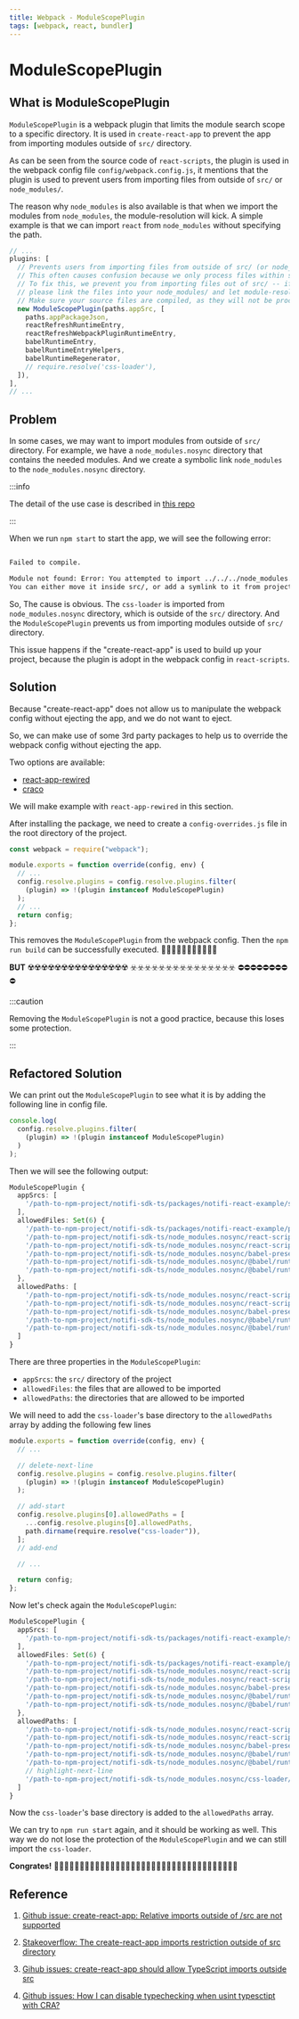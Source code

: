 ```yaml
---
title: Webpack - ModuleScopePlugin
tags: [webpack, react, bundler]
---
```


# ModuleScopePlugin

## What is ModuleScopePlugin

`ModuleScopePlugin` is a webpack plugin that limits the module search scope to a specific directory. It is used in `create-react-app` to prevent the app from importing modules outside of `src/` directory.

As can be seen from the source code of `react-scripts`, the plugin is used in the webpack config file `config/webpack.config.js`, it mentions that the plugin is used to prevent users from importing files from outside of `src/` or `node_modules/`.

The reason why `node_modules` is also available is that when we import the modules from `node_modules`, the module-resolution will kick. A simple example is that we can import `react` from `node_modules` without specifying the path.

```js
// ...
plugins: [
  // Prevents users from importing files from outside of src/ (or node_modules/).
  // This often causes confusion because we only process files within src/ with babel.
  // To fix this, we prevent you from importing files out of src/ -- if you'd like to,
  // please link the files into your node_modules/ and let module-resolution kick in.
  // Make sure your source files are compiled, as they will not be processed in any way.
  new ModuleScopePlugin(paths.appSrc, [
    paths.appPackageJson,
    reactRefreshRuntimeEntry,
    reactRefreshWebpackPluginRuntimeEntry,
    babelRuntimeEntry,
    babelRuntimeEntryHelpers,
    babelRuntimeRegenerator,
    // require.resolve('css-loader'),
  ]),
],
// ...
```

## Problem

In some cases, we may want to import modules from outside of `src/` directory. For example, we have a `node_modules.nosync` directory that contains the needed modules. And we create a symbolic link `node_modules` to the `node_modules.nosync` directory.

:::info

The detail of the use case is described in [this repo](https://github.com/happyeric77/colorfullife/tree/master/packages/icloud-nosync)

:::

When we run `npm start` to start the app, we will see the following error:

```bash

Failed to compile.

Module not found: Error: You attempted to import ../../../node_modules.nosync/css-loader/dist/runtime/sourceMaps.js which falls outside of the project src/ directory. Relative imports outside of src/ are not supported.
You can either move it inside src/, or add a symlink to it from project's node_modules/.

```

So, The cause is obvious. The `css-loader` is imported from `node_modules.nosync` directory, which is outside of the `src/` directory. And the `ModuleScopePlugin` prevents us from importing modules outside of `src/` directory.

This issue happens if the "create-react-app" is used to build up your project, because the plugin is adopt in the webpack config in `react-scripts`.

## Solution

Because "create-react-app" does not allow us to manipulate the webpack config without ejecting the app, and we do not want to eject.

So, we can make use of some 3rd party packages to help us to override the webpack config without ejecting the app.

Two options are available:

- [react-app-rewired](https://www.npmjs.com/package/react-app-rewired)
- [craco](https://www.npmjs.com/package/@craco/craco)

We will make example with `react-app-rewired` in this section.

After installing the package, we need to create a `config-overrides.js` file in the root directory of the project.

```js title="config-overrides.js"
const webpack = require("webpack");

module.exports = function override(config, env) {
  // ...
  config.resolve.plugins = config.resolve.plugins.filter(
    (plugin) => !(plugin instanceof ModuleScopePlugin)
  );
  // ...
  return config;
};
```

This removes the `ModuleScopePlugin` from the webpack config. Then the `npm run build` can be successfully executed. 🎉🎉🎉🎉🎉🎉🎉🎉🎉🎉🎉

**BUT**
☢️☢️☢️☢️☢️☢️☢️☢️☢️☢️☢️☢️☢️☢️☢️
☣️☣️☣️☣️☣️☣️☣️☣️☣️☣️☣️☣️☣️☣️☣️
⛔️⛔️⛔️⛔️⛔️⛔️⛔️⛔️⛔️

:::caution

Removing the `ModuleScopePlugin` is not a good practice, because this loses some protection.

:::

## Refactored Solution

We can print out the `ModuleScopePlugin` to see what it is by adding the following line in config file.

```js
console.log(
  config.resolve.plugins.filter(
    (plugin) => !(plugin instanceof ModuleScopePlugin)
  )
);
```

Then we will see the following output:

```ts
ModuleScopePlugin {
  appSrcs: [
    '/path-to-npm-project/notifi-sdk-ts/packages/notifi-react-example/src'
  ],
  allowedFiles: Set(6) {
    '/path-to-npm-project/notifi-sdk-ts/packages/notifi-react-example/package.json',
    '/path-to-npm-project/notifi-sdk-ts/node_modules.nosync/react-scripts/node_modules/react-refresh/runtime.js',
    '/path-to-npm-project/notifi-sdk-ts/node_modules.nosync/react-scripts/node_modules/@pmmmwh/react-refresh-webpack-plugin/lib/index.js',
    '/path-to-npm-project/notifi-sdk-ts/node_modules.nosync/babel-preset-react-app/index.js',
    '/path-to-npm-project/notifi-sdk-ts/node_modules.nosync/@babel/runtime/helpers/esm/assertThisInitialized.js',
    '/path-to-npm-project/notifi-sdk-ts/node_modules.nosync/@babel/runtime/regenerator/index.js'
  },
  allowedPaths: [
    '/path-to-npm-project/notifi-sdk-ts/node_modules.nosync/react-scripts/node_modules/react-refresh',
    '/path-to-npm-project/notifi-sdk-ts/node_modules.nosync/react-scripts/node_modules/@pmmmwh/react-refresh-webpack-plugin/lib',
    '/path-to-npm-project/notifi-sdk-ts/node_modules.nosync/babel-preset-react-app',
    '/path-to-npm-project/notifi-sdk-ts/node_modules.nosync/@babel/runtime/helpers/esm',
    '/path-to-npm-project/notifi-sdk-ts/node_modules.nosync/@babel/runtime/regenerator'
  ]
}
```

There are three properties in the `ModuleScopePlugin`:

- `appSrcs`: the `src/` directory of the project
- `allowedFiles`: the files that are allowed to be imported
- `allowedPaths`: the directories that are allowed to be imported

We will need to add the `css-loader`'s base directory to the `allowedPaths` array by adding the following few lines

```js title="config-overrides.js"
module.exports = function override(config, env) {
  // ...

  // delete-next-line
  config.resolve.plugins = config.resolve.plugins.filter(
    (plugin) => !(plugin instanceof ModuleScopePlugin)
  );

  // add-start
  config.resolve.plugins[0].allowedPaths = [
    ...config.resolve.plugins[0].allowedPaths,
    path.dirname(require.resolve("css-loader")),
  ];
  // add-end

  // ...

  return config;
};
```

Now let's check again the `ModuleScopePlugin`:

```ts
ModuleScopePlugin {
  appSrcs: [
    '/path-to-npm-project/notifi-sdk-ts/packages/notifi-react-example/src'
  ],
  allowedFiles: Set(6) {
    '/path-to-npm-project/notifi-sdk-ts/packages/notifi-react-example/package.json',
    '/path-to-npm-project/notifi-sdk-ts/node_modules.nosync/react-scripts/node_modules/react-refresh/runtime.js',
    '/path-to-npm-project/notifi-sdk-ts/node_modules.nosync/react-scripts/node_modules/@pmmmwh/react-refresh-webpack-plugin/lib/index.js',
    '/path-to-npm-project/notifi-sdk-ts/node_modules.nosync/babel-preset-react-app/index.js',
    '/path-to-npm-project/notifi-sdk-ts/node_modules.nosync/@babel/runtime/helpers/esm/assertThisInitialized.js',
    '/path-to-npm-project/notifi-sdk-ts/node_modules.nosync/@babel/runtime/regenerator/index.js'
  },
  allowedPaths: [
    '/path-to-npm-project/notifi-sdk-ts/node_modules.nosync/react-scripts/node_modules/react-refresh',
    '/path-to-npm-project/notifi-sdk-ts/node_modules.nosync/react-scripts/node_modules/@pmmmwh/react-refresh-webpack-plugin/lib',
    '/path-to-npm-project/notifi-sdk-ts/node_modules.nosync/babel-preset-react-app',
    '/path-to-npm-project/notifi-sdk-ts/node_modules.nosync/@babel/runtime/helpers/esm',
    '/path-to-npm-project/notifi-sdk-ts/node_modules.nosync/@babel/runtime/regenerator',
    // highlight-next-line
    '/path-to-npm-project/notifi-sdk-ts/node_modules.nosync/css-loader/dist'
  ]
}
```

Now the `css-loader`'s base directory is added to the `allowedPaths` array.

We can try to `npm run start` again, and it should be working as well. This way we do not lose the protection of the `ModuleScopePlugin` and we can still import the `css-loader`.

**Congrates!** 🚀🚀🚀🚀🚀🚀🚀🚀🚀🚀🚀🚀🚀🚀🚀🚀🚀🚀🚀🚀🚀🚀🚀🚀🚀🚀🚀🚀🚀🚀🚀🚀🚀🚀🚀🚀

## Reference

1. [Github issue: create-react-app: Relative imports outside of /src are not supported](https://github.com/bradlc/babel-plugin-tailwind-components/issues/36)

2. [Stakeoverflow: The create-react-app imports restriction outside of src directory](https://stackoverflow.com/questions/44114436/the-create-react-app-imports-restriction-outside-of-src-directory)

3. [Gihub issues: create-react-app should allow TypeScript imports outside src](https://github.com/facebook/create-react-app/issues/8785)

4. [Github issues: How I can disable typechecking when usint typesctipt with CRA?](https://github.com/timarney/react-app-rewired/issues/408)
